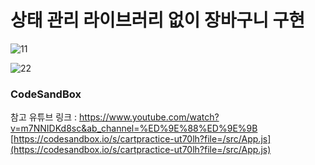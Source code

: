 # 상태 관리 라이브러리 없이 장바구니 구현

![11](https://user-images.githubusercontent.com/115155803/236393896-72fcabb1-ac1f-45fb-b276-bba146ffe33d.gif)

![22](https://user-images.githubusercontent.com/115155803/236393925-5f6b6346-2d7f-4365-8d31-1013562cca3f.gif)

### CodeSandBox

참고 유튜브 링크 : https://www.youtube.com/watch?v=m7NNIDKd8sc&ab_channel=%ED%9E%88%ED%9E%9B
[https://codesandbox.io/s/cartpractice-ut70lh?file=/src/App.js](https://codesandbox.io/s/cartpractice-ut70lh?file=/src/App.js)
